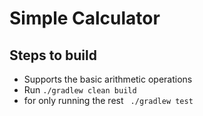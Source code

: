 Simple Calculator
==================


Steps to build 
---

* Supports the basic arithmetic operations
* Run ``./gradlew clean build``
* for only running the rest `` ./gradlew test``